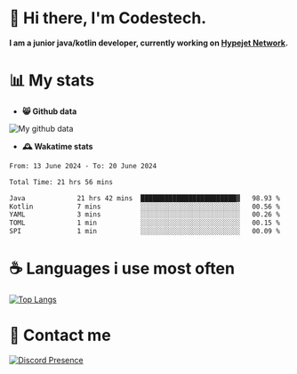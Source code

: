 # 👋 Hi there, I'm Codestech.
**I am a junior java/kotlin developer, currently working on [Hypejet Network](https://github.com/Hypejet).**

# 📊 My stats
- **😸 Github data**

![My github data](https://github-readme-stats.vercel.app/api?username=Codestech1&count_private=true&include_all_commits=true&theme=codeSTACKr)

- **🕰️ Wakatime stats**
<!--START_SECTION:waka-->

```txt
From: 13 June 2024 - To: 20 June 2024

Total Time: 21 hrs 56 mins

Java             21 hrs 42 mins  ████████████████████████▓   98.93 %
Kotlin           7 mins          ░░░░░░░░░░░░░░░░░░░░░░░░░   00.56 %
YAML             3 mins          ░░░░░░░░░░░░░░░░░░░░░░░░░   00.26 %
TOML             1 min           ░░░░░░░░░░░░░░░░░░░░░░░░░   00.15 %
SPI              1 min           ░░░░░░░░░░░░░░░░░░░░░░░░░   00.09 %
```

<!--END_SECTION:waka-->

# ☕ Languages i use most often
[![Top Langs](https://github-readme-stats.vercel.app/api/top-langs/?username=Codestech1&layout=compact&langs_count=8&exclude_repo=window5000.github.io&theme=codeSTACKr)](https://github.com/anuraghazra/github-readme-stats)

# 💬 Contact me
[![Discord Presence](https://lanyard.cnrad.dev/api/650718742157852740)](https://discord.com/users/650718742157852740)
</br>
